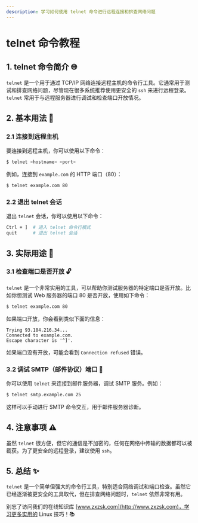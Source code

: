 ```yaml
---
description: 学习如何使用 telnet 命令进行远程连接和排查网络问题  
---
```


# telnet 命令教程

## 1. telnet 命令简介 🌐

`telnet` 是一个用于通过 TCP/IP 网络连接远程主机的命令行工具。它通常用于测试和排查网络问题，尽管现在很多系统推荐使用更安全的 `ssh` 来进行远程登录。`telnet` 常用于与远程服务器进行调试和检查端口开放情况。

## 2. 基本用法 🚀

### 2.1 连接到远程主机

要连接到远程主机，你可以使用以下命令：

```bash
$ telnet <hostname> <port>
```

例如，连接到 `example.com` 的 HTTP 端口（80）：

```bash
$ telnet example.com 80
```

### 2.2 退出 telnet 会话

退出 `telnet` 会话，你可以使用以下命令：

```bash
Ctrl + ]  # 进入 telnet 命令行模式
quit      # 退出 telnet 会话
```

## 3. 实际用途 🌟

### 3.1 检查端口是否开放 🔓

`telnet` 是一个非常实用的工具，可以帮助你测试服务器的特定端口是否开放。比如你想测试 Web 服务器的端口 80 是否开放，使用如下命令：

```bash
$ telnet example.com 80
```

如果端口开放，你会看到类似下面的信息：

```
Trying 93.184.216.34...
Connected to example.com.
Escape character is '^]'.
```

如果端口没有开放，可能会看到 `Connection refused` 错误。

### 3.2 调试 SMTP（邮件协议）端口 📧

你可以使用 `telnet` 来连接到邮件服务器，调试 SMTP 服务。例如：

```bash
$ telnet smtp.example.com 25
```

这样可以手动进行 SMTP 命令交互，用于邮件服务器诊断。

## 4. 注意事项 ⚠️

虽然 `telnet` 很方便，但它的通信是不加密的，任何在网络中传输的数据都可以被截获。为了更安全的远程登录，建议使用 `ssh`。

## 5. 总结 ✨

`telnet` 是一个简单但强大的命令行工具，特别适合网络调试和端口检查。虽然它已经逐渐被更安全的工具取代，但在排查网络问题时，`telnet` 依然非常有用。

别忘了访问我们的在线知识库 [www.zxzsk.com](http://www.zxzsk.com)，学习更多实用的 Linux 技巧！📚